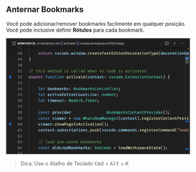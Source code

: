 ## Anternar Bookmarks

Você pode adicionar/remover bookmarks facilmente em qualquer posição. Você pode inclusive definir **Rótulos** para cada bookmark.

![Alternar](../images/printscreen-toggle.png)

> Dica: Use o Atalho de Teclado <kbd>Cmd</kbd> + <kbd>Alt</kbd> + <kbd>K</kbd>